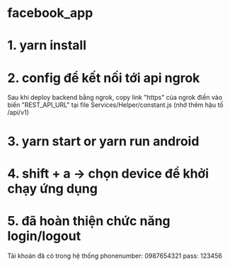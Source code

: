 # facebook_app
# 1. yarn install
# 2. config để kết nối tới api ngrok
Sau khi deploy backend bằng ngrok, copy link "https" của ngrok điền vào biến
"REST_API_URL" tại file Services/Helper/constant.js (nhớ thêm hậu tố /api/v1)
# 3. yarn start or yarn run android
# 4. shift + a -> chọn device để khởi chạy ứng dụng
# 5. đã hoàn thiện chức năng login/logout
Tài khoản đã có trong hệ thống 
phonenumber: 0987654321
pass: 123456